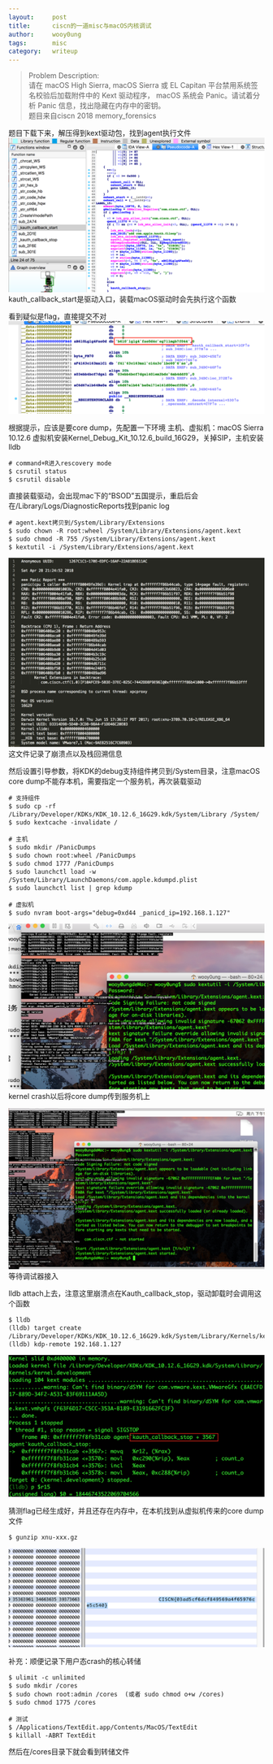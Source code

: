 ```yaml
---
layout:     post
title:      ciscn的一道misc与macOS内核调试
author:     wooy0ung
tags: 		misc
category:	writeup
---
```



>Problem Description:  
>请在 macOS High Sierra, macOS Sierra 或 EL Capitan 平台禁用系统签名校验后加载附件中的 Kext 驱动程序，
>macOS 系统会 Panic。请试着分析 Panic 信息，找出隐藏在内存中的密钥。  
>题目来自ciscn 2018 memory_forensics  
<!-- more -->


题目下载下来，解压得到kext驱动包，找到agent执行文件
![](/assets/img/writeup/2018-05-01-ciscn-2018-memory-forensics/0x001.png)
kauth_callback_start是驱动入口，装载macOS驱动时会先执行这个函数

看到疑似是flag，直接提交不对
![](/assets/img/writeup/2018-05-01-ciscn-2018-memory-forensics/0x002.png)

根据提示，应该是要core dump，先配置一下环境
主机、虚拟机：macOS Sierra 10.12.6
虚拟机安装Kernel_Debug_Kit_10.12.6_build_16G29，关掉SIP，主机安装lldb

```
# command+R进入rescovery mode 
$ csrutil status
$ csrutil disable
```


直接装载驱动，会出现mac下的“BSOD”五国提示，重启后会在/Library/Logs/DiagnosticReports找到panic log
```
# agent.kext拷贝到/System/Library/Extensions
$ sudo chown -R root:wheel /System/Library/Extensions/agent.kext
$ sudo chmod -R 755 /System/Library/Extensions/agent.kext
$ kextutil -i /System/Library/Extensions/agent.kext
```
![](/assets/img/writeup/2018-05-01-ciscn-2018-memory-forensics/0x003.png)
这文件记录了崩溃点以及栈回溯信息

然后设置引导参数，将KDK的debug支持组件拷贝到/System目录，注意macOS core dump不能存本机，需要指定一个服务机，再次装载驱动
```
# 支持组件
$ sudo cp -rf /Library/Developer/KDKs/KDK_10.12.6_16G29.kdk/System/Library /System/
$ sudo kextcache -invalidate /

# 主机
$ sudo mkdir /PanicDumps
$ sudo chown root:wheel /PanicDumps
$ sudo chmod 1777 /PanicDumps
$ sudo launchctl load -w /System/Library/LaunchDaemons/com.apple.kdumpd.plist
$ sudo launchctl list | grep kdump

# 虚拟机
$ sudo nvram boot-args="debug=0xd44 _panicd_ip=192.168.1.127"
```
![](/assets/img/writeup/2018-05-01-ciscn-2018-memory-forensics/0x004.png)
kernel crash以后将core dump传到服务机上

![](/assets/img/writeup/2018-05-01-ciscn-2018-memory-forensics/0x005.png)
等待调试器接入

lldb attach上去，注意这里崩溃点在Kauth_callback_stop，驱动卸载时会调用这个函数
```
$ lldb
(lldb) target create /Library/Developer/KDKs/KDK_10.12.6_16G29.kdk/System/Library/Kernels/kernel.development
(lldb) kdp-remote 192.168.1.127
```
![](/assets/img/writeup/2018-05-01-ciscn-2018-memory-forensics/0x006.png)

猜测flag已经生成好，并且还存在内存中，在本机找到从虚拟机传来的core dump文件
```
$ gunzip xnu-xxx.gz
```
![](/assets/img/writeup/2018-05-01-ciscn-2018-memory-forensics/0x007.png)

补充：顺便记录下用户态crash的核心转储

```
$ ulimit -c unlimited
$ sudo mkdir /cores
$ sudo chown root:admin /cores	(或者 sudo chmod o+w /cores)
$ sudo chmod 1775 /cores

# 测试
$ /Applications/TextEdit.app/Contents/MacOS/TextEdit
$ killall -ABRT TextEdit
```
然后在/cores目录下就会看到转储文件
